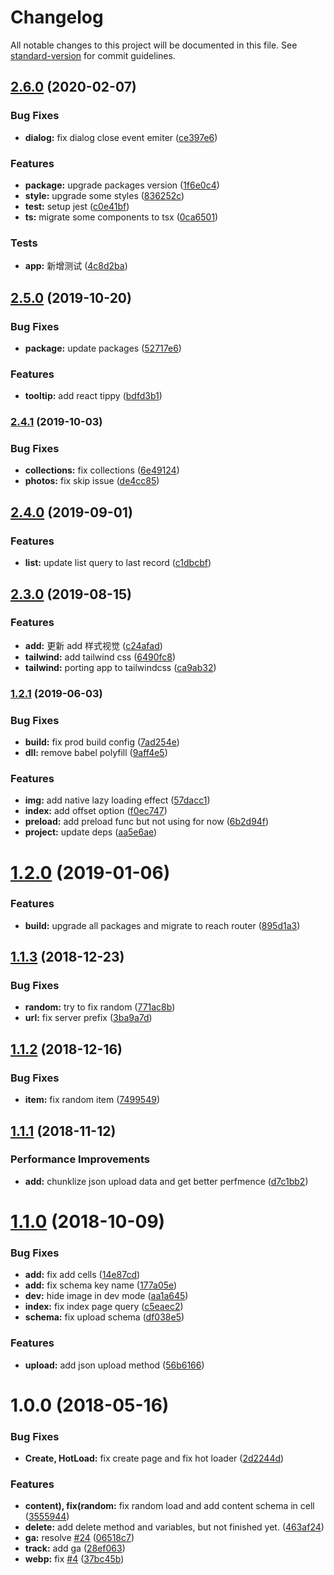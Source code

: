 # Changelog

All notable changes to this project will be documented in this file. See [standard-version](https://github.com/conventional-changelog/standard-version) for commit guidelines.

## [2.6.0](https://github.com/AnnatarHe-Athena/webapp/compare/v2.5.0...v2.6.0) (2020-02-07)


### Bug Fixes

* **dialog:** fix dialog close event emiter ([ce397e6](https://github.com/AnnatarHe-Athena/webapp/commit/ce397e6))


### Features

* **package:** upgrade packages version ([1f6e0c4](https://github.com/AnnatarHe-Athena/webapp/commit/1f6e0c4))
* **style:** upgrade some styles ([836252c](https://github.com/AnnatarHe-Athena/webapp/commit/836252c))
* **test:** setup jest ([c0e41bf](https://github.com/AnnatarHe-Athena/webapp/commit/c0e41bf))
* **ts:** migrate some components to tsx ([0ca6501](https://github.com/AnnatarHe-Athena/webapp/commit/0ca6501))


### Tests

* **app:** 新增测试 ([4c8d2ba](https://github.com/AnnatarHe-Athena/webapp/commit/4c8d2ba))



## [2.5.0](https://github.com/AnnatarHe-Athena/webapp/compare/v2.4.1...v2.5.0) (2019-10-20)


### Bug Fixes

* **package:** update packages ([52717e6](https://github.com/AnnatarHe-Athena/webapp/commit/52717e6))


### Features

* **tooltip:** add react tippy ([bdfd3b1](https://github.com/AnnatarHe-Athena/webapp/commit/bdfd3b1))



### [2.4.1](https://github.com/AnnatarHe-Athena/webapp/compare/v2.4.0...v2.4.1) (2019-10-03)


### Bug Fixes

* **collections:** fix collections ([6e49124](https://github.com/AnnatarHe-Athena/webapp/commit/6e49124))
* **photos:** fix skip issue ([de4cc85](https://github.com/AnnatarHe-Athena/webapp/commit/de4cc85))



## [2.4.0](https://github.com/AnnatarHe-Athena/webapp/compare/v2.3.0...v2.4.0) (2019-09-01)


### Features

* **list:** update list query to last record ([c1dbcbf](https://github.com/AnnatarHe-Athena/webapp/commit/c1dbcbf))



## [2.3.0](https://github.com/AnnatarHe-Athena/webapp/compare/v1.2.1...v2.3.0) (2019-08-15)


### Features

* **add:** 更新 add 样式视觉 ([c24afad](https://github.com/AnnatarHe-Athena/webapp/commit/c24afad))
* **tailwind:** add tailwind css ([6490fc8](https://github.com/AnnatarHe-Athena/webapp/commit/6490fc8))
* **tailwind:** porting app to tailwindcss ([ca9ab32](https://github.com/AnnatarHe-Athena/webapp/commit/ca9ab32))



### [1.2.1](https://github.com/AnnatarHe-Athena/webapp/compare/v1.2.0...v1.2.1) (2019-06-03)


### Bug Fixes

* **build:** fix prod build config ([7ad254e](https://github.com/AnnatarHe-Athena/webapp/commit/7ad254e))
* **dll:** remove babel polyfill ([9aff4e5](https://github.com/AnnatarHe-Athena/webapp/commit/9aff4e5))


### Features

* **img:** add native lazy loading effect ([57dacc1](https://github.com/AnnatarHe-Athena/webapp/commit/57dacc1))
* **index:** add offset option ([f0ec747](https://github.com/AnnatarHe-Athena/webapp/commit/f0ec747))
* **preload:** add preload func but not using for now ([6b2d94f](https://github.com/AnnatarHe-Athena/webapp/commit/6b2d94f))
* **project:** update deps ([aa5e6ae](https://github.com/AnnatarHe-Athena/webapp/commit/aa5e6ae))



<a name="1.2.0"></a>
# [1.2.0](https://github.com/AnnatarHe-Athena/webapp/compare/v1.1.3...v1.2.0) (2019-01-06)


### Features

* **build:** upgrade all packages and migrate to reach router ([895d1a3](https://github.com/AnnatarHe-Athena/webapp/commit/895d1a3))



<a name="1.1.3"></a>
## [1.1.3](https://github.com/AnnatarHe-Athena/webapp/compare/v1.1.2...v1.1.3) (2018-12-23)


### Bug Fixes

* **random:** try to fix random ([771ac8b](https://github.com/AnnatarHe-Athena/webapp/commit/771ac8b))
* **url:** fix server prefix ([3ba9a7d](https://github.com/AnnatarHe-Athena/webapp/commit/3ba9a7d))



<a name="1.1.2"></a>
## [1.1.2](https://github.com/AnnatarHe-Athena/webapp/compare/v1.1.1...v1.1.2) (2018-12-16)


### Bug Fixes

* **item:** fix random item ([7499549](https://github.com/AnnatarHe-Athena/webapp/commit/7499549))



<a name="1.1.1"></a>
## [1.1.1](https://github.com/AnnatarHe-Athena/webapp/compare/v1.1.0...v1.1.1) (2018-11-12)


### Performance Improvements

* **add:** chunklize json upload data and get better perfmence ([d7c1bb2](https://github.com/AnnatarHe-Athena/webapp/commit/d7c1bb2))



<a name="1.1.0"></a>
# [1.1.0](https://github.com/AnnatarHe-Athena/webapp/compare/v1.0.0...v1.1.0) (2018-10-09)


### Bug Fixes

* **add:** fix add cells ([14e87cd](https://github.com/AnnatarHe-Athena/webapp/commit/14e87cd))
* **add:** fix schema key name ([177a05e](https://github.com/AnnatarHe-Athena/webapp/commit/177a05e))
* **dev:** hide image in dev mode ([aa1a645](https://github.com/AnnatarHe-Athena/webapp/commit/aa1a645))
* **index:** fix index page query ([c5eaec2](https://github.com/AnnatarHe-Athena/webapp/commit/c5eaec2))
* **schema:** fix upload schema ([df038e5](https://github.com/AnnatarHe-Athena/webapp/commit/df038e5))


### Features

* **upload:** add json upload method ([56b6166](https://github.com/AnnatarHe-Athena/webapp/commit/56b6166))



<a name="1.0.0"></a>
# 1.0.0 (2018-05-16)


### Bug Fixes

* **Create, HotLoad:** fix create page and fix hot loader ([2d2244d](https://github.com/AnnatarHe-Athena/webapp/commit/2d2244d))


### Features

* **content), fix(random:** fix random load and add content schema in cell ([3555944](https://github.com/AnnatarHe-Athena/webapp/commit/3555944))
* **delete:** add delete method and variables, but not finished yet. ([463af24](https://github.com/AnnatarHe-Athena/webapp/commit/463af24))
* **ga:** resolve [#24](https://github.com/AnnatarHe-Athena/webapp/issues/24) ([06518c7](https://github.com/AnnatarHe-Athena/webapp/commit/06518c7))
* **track:** add ga ([28ef063](https://github.com/AnnatarHe-Athena/webapp/commit/28ef063))
* **webp:** fix [#4](https://github.com/AnnatarHe-Athena/webapp/issues/4) ([37bc45b](https://github.com/AnnatarHe-Athena/webapp/commit/37bc45b))
